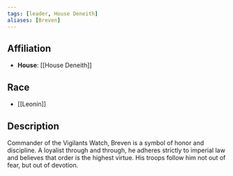 ```yaml
---
tags: [leader, House Deneith]
aliases: [Breven]
---
```


## Affiliation
- **House**: [[House Deneith]]

## Race
- [[Leonin]]

## Description
Commander of the Vigilants Watch, Breven is a symbol of honor and discipline. A loyalist through and through, he adheres strictly to imperial law and believes that order is the highest virtue. His troops follow him not out of fear, but out of devotion.
